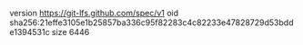 version https://git-lfs.github.com/spec/v1
oid sha256:21effe3105e1b25857ba336c95f82283c4c82233e47828729d53bdde1394531c
size 6446
